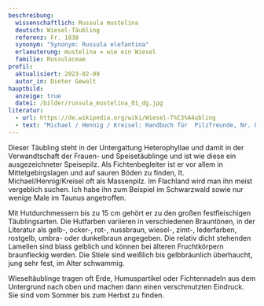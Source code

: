 ```yaml
---
beschreibung:
  wissenschaftlich: Russula mustelina
  deutsch: Wiesel-Täubling
  referenz: Fr. 1838
  synonym: "Synonym: Russula elefantina"
  erlaeuterung: mustelina = wie ein Wiesel
  familie: Russulaceae
profil:
  aktualisiert: 2023-02-09
  autor_in: Dieter Gewalt
hauptbild:
  anzeige: true
  datei: /bilder/russula_mustelina_01_dg.jpg
literatur:
  - url: https://de.wikipedia.org/wiki/Wiesel-T%C3%A4ubling
  - text: "Michael / Hennig / Kreisel: Handbuch für  Pilzfreunde, Nr. 83 S. 256"
---
```

Dieser Täubling steht in der Untergattung Heterophyllae und damit in der Verwandtschaft der Frauen- und Speisetäublinge und ist wie diese ein ausgezeichneter Speisepilz. Als Fichtenbegleiter ist er vor allem in Mittelgebirgslagen und auf sauren Böden zu finden, lt. Michael/Hennig/Kreisel oft als Massenpilz. Im Flachland wird man ihn meist vergeblich suchen. Ich habe ihn zum Beispiel im Schwarzwald sowie nur wenige Male im Taunus angetroffen.

Mit Hutdurchmessern bis zu 15 cm gehört er zu den großen festfleischigen Täublingsarten. Die Hutfarben variieren in verschiedenen Brauntönen, in der Literatur als gelb-, ocker-, rot-, nussbraun, wiesel-, zimt-, lederfarben, rostgelb, umbra- oder dunkelbraun angegeben. Die relativ dicht stehenden Lamellen sind blass gelblich und können bei älteren Fruchtkörpern braunfleckig werden. Die Stiele sind weißlich bis gelbbräunlich überhaucht, jung sehr fest, im Alter schwammig.

Wieseltäublinge tragen oft Erde, Humuspartikel oder Fichtennadeln aus dem Untergrund nach oben und machen dann einen verschmutzten Eindruck. Sie sind vom Sommer bis zum Herbst zu finden.
